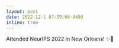 ```yaml
---
layout: post
date: 2022-12-1 07:59:00-0400
inline: true
---
```


Attended NeurIPS 2022 in New Orleans! ✨🎷